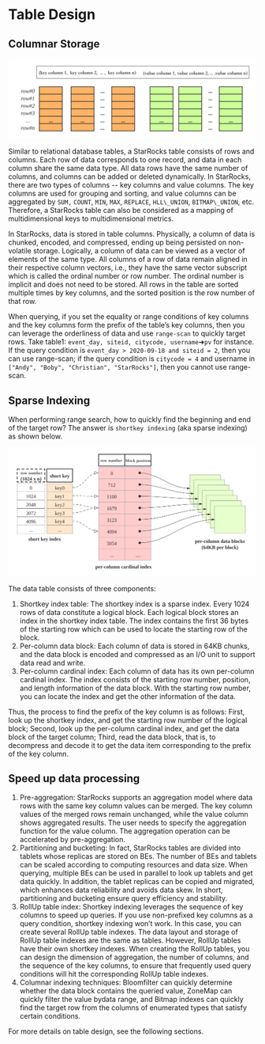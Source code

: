 # Table Design

## Columnar Storage

![column](../assets/3.1.1-1.png)

Similar to relational database tables, a StarRocks table consists of rows and columns. Each row of data corresponds to one record, and data in each column share the same data type. All data rows have the same number of columns, and columns can be added or deleted dynamically. In StarRocks, there are two types of columns --  key columns and value columns. The key columns are used for grouping and sorting, and value columns can be aggregated by `SUM,` `COUNT`, `MIN`, `MAX`, `REPLACE`, `HLL\_UNION`, `BITMAP\_UNION`, etc. Therefore, a StarRocks table can also be considered as a mapping of multidimensional keys to multidimensional metrics.

In StarRocks, data is stored in table columns. Physically, a column of data is chunked, encoded, and compressed, ending up being persisted on non-volatile storage. Logically, a column of data can be viewed as a vector of elements of the same type. All columns of a row of data remain aligned in their respective column vectors, i.e., they have the same vector subscript which is called the ordinal number or row number. The ordinal number is implicit and does not need to be stored. All rows in the table are sorted multiple times by key columns, and the sorted position is the row number of that row.

When querying, if you set the equality  or range conditions of key columns and the key columns form the prefix of the table’s key columns, then you can leverage the orderliness of data and use `range-scan` to quickly target rows. Take table1: `event_day, siteid, citycode, username`➜`pv` for instance. If the query condition is `event_day > 2020-09-18 and siteid = 2`, then you can use range-scan; if the query condition is `citycode = 4` and username in `["Andy", "Boby", "Christian", "StarRocks"]`, then you cannot use range-scan.

## Sparse Indexing

When performing range search, how to quickly find the beginning and end of the target row? The answer is `shortkey indexing` (aka sparse indexing) as shown below.

![index](../assets/3.1.1-2.png)

The data table consists of three components:

1. Shortkey index table: The shortkey index is a sparse index. Every 1024 rows of data constitute a logical block. Each logical block stores an index in the shortkey index table. The index contains the first 36 bytes of the starting row which can be used to locate the starting row of the block.
2. Per-column data block: Each column of data is stored in 64KB chunks, and the data block is encoded and compressed as an I/O unit to support data read and write.
3. Per-column cardinal index: Each column of data has its own per-column cardinal index. The index consists of the starting row number, position, and length information of the data block. With the starting row number, you can locate the index and get the other information of the data.  

Thus, the process to find the prefix of the key column is as follows:
First,  look up the shortkey index, and get the starting row number of the logical block;
Second,  look up the per-column cardinal index, and get the data block of the target column;
Third, read the data block, that is, to decompress and decode it to get the data item corresponding to the prefix of the key column.

## Speed up data processing

1. Pre-aggregation: StarRocks supports an aggregation model where data rows with the same key column values can be merged. The key column values of the merged rows remain unchanged, while the value column shows aggregated results. The user needs to specify the aggregation function for the value column. The aggregation operation can be accelerated by pre-aggregation.
2. Partitioning and bucketing: In fact, StarRocks tables are divided into tablets whose replicas are stored on BEs. The number of BEs and tablets can be scaled according to computing resources and data size. When querying, multiple BEs can be used in parallel to look up tablets  and get data quickly. In addition, the tablet replicas can be copied and migrated, which enhances data reliability and avoids data skew. In short, partitioning and bucketing ensure query efficiency and stability.
3. RollUp table index: Shortkey indexing leverages the sequence of key columns to speed up queries. If you use non-prefixed key columns as a query condition, shortkey indexing won’t work. In this case, you can create several RollUp table indexes. The data layout and storage of RollUp table indexes are the same as tables. However, RollUp tables have their own shortkey indexes. When creating the RollUp tables, you can design the dimension of aggregation, the number of columns, and the sequence of the key columns, to ensure that frequently used query conditions will hit the corresponding RollUp table indexes.
4. Columnar indexing techniques: Bloomfilter can quickly determine whether the data block contains the queried value, ZoneMap can quickly filter the value bydata range, and Bitmap indexes can quickly find the target row from the columns of enumerated types that satisfy certain conditions.

For more details on table design, see the following sections.
